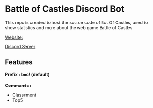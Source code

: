 # Battle of Castles Discord Bot

This repo is created to host the source code of Bot Of Castles, used to show statistics and more about the web game Battle of Castles

[Website:](battleofcastles.com/)

[Discord Server](https://discord.gg/pZ3Egqb)

## Features

#### Prefix : boc! (default)
 

**Commands :**

- Classement <type>
- Top5
